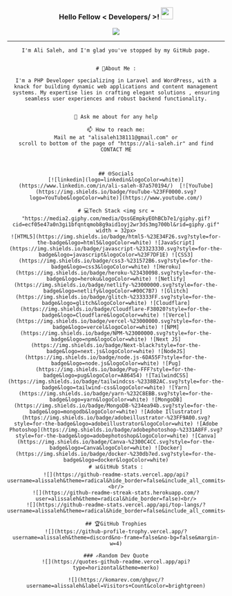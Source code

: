 <h3 align="center">
    Hello Fellow < Developers/ >!
    <img src="https://media.giphy.com/media/hvRJCLFzcasrR4ia7z/giphy.gif" width="28">
</h3>
<p align="center">
    <a href="https://github.com/CodeWhiteWeb/CodeWhiteWeb"><img src="https://readme-typing-svg.herokuapp.com?color=%2336BCF7&center=true&vCenter=true&lines=Hi+%2C+welcome+to+my+Github+page;I+am+AliSaleh"></a>
</p>

---
<div align="center">

    I'm Ali Saleh, and I'm glad you've stopped by my GitHub page.


    # 💫About Me :

    I'm a PHP Developer specializing in Laravel and WordPress, with a knack for building dynamic web applications and content management systems. My expertise lies in crafting elegant solutions , ensuring seamless user experiences and robust backend functionality.


    💬 Ask me about for any help

    📫 How to reach me:
    Mail me at "alisaleh138111@gmail.com" or
    scroll to bottom of the page of "https://ali-saleh.ir" and find CONTACT ME



    ## 🌐Socials
    [![linkedin](logo=linkedin&logoColor=white)](https://www.linkedin.com/in/ali-saleh-87a570194/)  [![YouTube](https://img.shields.io/badge/YouTube-%23FF0000.svg?logo=YouTube&logoColor=white)](https://www.youtube.com/)

    # 💻Tech Stack <img src = "https://media2.giphy.com/media/QssGEmpkyEOhBCb7e1/giphy.gif?cid=ecf05e47a0n3gi1bfqntqmob8g9aid1oyj2wr3ds3mg700bl&rid=giphy.gif" width = 32px>
    ![HTML5](https://img.shields.io/badge/html5-%23E34F26.svg?style=for-the-badge&logo=html5&logoColor=white) ![JavaScript](https://img.shields.io/badge/javascript-%23323330.svg?style=for-the-badge&logo=javascript&logoColor=%23F7DF1E) ![CSS3](https://img.shields.io/badge/css3-%231572B6.svg?style=for-the-badge&logo=css3&logoColor=white) ![Heroku](https://img.shields.io/badge/heroku-%23430098.svg?style=for-the-badge&logo=heroku&logoColor=white) ![Netlify](https://img.shields.io/badge/netlify-%23000000.svg?style=for-the-badge&logo=netlify&logoColor=#00C7B7) ![Glitch](https://img.shields.io/badge/glitch-%233333FF.svg?style=for-the-badge&logo=glitch&logoColor=white) ![Cloudflare](https://img.shields.io/badge/Cloudflare-F38020?style=for-the-badge&logo=Cloudflare&logoColor=white) ![Vercel](https://img.shields.io/badge/vercel-%23000000.svg?style=for-the-badge&logo=vercel&logoColor=white) ![NPM](https://img.shields.io/badge/NPM-%23000000.svg?style=for-the-badge&logo=npm&logoColor=white) ![Next JS](https://img.shields.io/badge/Next-black?style=for-the-badge&logo=next.js&logoColor=white) ![NodeJS](https://img.shields.io/badge/node.js-6DA55F?style=for-the-badge&logo=node.js&logoColor=white) ![Pug](https://img.shields.io/badge/Pug-FFF?style=for-the-badge&logo=pug&logoColor=A86454) ![TailwindCSS](https://img.shields.io/badge/tailwindcss-%2338B2AC.svg?style=for-the-badge&logo=tailwind-css&logoColor=white) ![Yarn](https://img.shields.io/badge/yarn-%232C8EBB.svg?style=for-the-badge&logo=yarn&logoColor=white) ![MongoDB](https://img.shields.io/badge/MongoDB-%234ea94b.svg?style=for-the-badge&logo=mongodb&logoColor=white) ![Adobe Illustrator](https://img.shields.io/badge/adobeillustrator-%23FF9A00.svg?style=for-the-badge&logo=adobeillustrator&logoColor=white) ![Adobe Photoshop](https://img.shields.io/badge/adobephotoshop-%2331A8FF.svg?style=for-the-badge&logo=adobephotoshop&logoColor=white) ![Canva](https://img.shields.io/badge/Canva-%2300C4CC.svg?style=for-the-badge&logo=Canva&logoColor=white) ![Docker](https://img.shields.io/badge/docker-%230db7ed.svg?style=for-the-badge&logo=docker&logoColor=white)
    # 📊GitHub Stats :
    ![](https://github-readme-stats.vercel.app/api?username=alissaleh&theme=radical&hide_border=false&include_all_commits=false&count_private=false)<br/>
    ![](https://github-readme-streak-stats.herokuapp.com/?user=alissaleh&theme=radical&hide_border=false)<br/>
    ![](https://github-readme-stats.vercel.app/api/top-langs/?username=alissaleh&theme=radical&hide_border=false&include_all_commits=false&count_private=false&layout=compact)

    ## 🏆GitHub Trophies
    ![](https://github-profile-trophy.vercel.app/?username=alissaleh&theme=discord&no-frame=false&no-bg=false&margin-w=4)

    ### ✍️Random Dev Quote
    ![](https://quotes-github-readme.vercel.app/api?type=horizontal&theme=merko)

    ![](https://komarev.com/ghpvc/?username=alissaleh&label=Visitors+Count&color=brightgreen)
</div>
